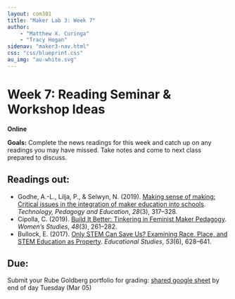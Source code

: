 ```yaml
---
layout: com301
title: "Maker Lab 3: Week 7"
author:
    - "Matthew X. Curinga"
    - "Tracy Hogan"
sidenav: "maker3-nav.html"
css: "css/blueprint.css"
au_img: "au-white.svg"
---
```


<i class="bi bi-router"></i> Week 7: Reading Seminar & Workshop Ideas
=====================================================================
**Online**

**Goals:** Complete the news readings for this week and catch up on any readings you may have missed. Take notes and come to next class prepared to discuss.

Readings out:
-------------
- Godhe, A.-L., Lilja, P., & Selwyn, N. (2019). [Making sense of making: Critical issues in the integration of maker education into schools](https://usercontent.one/wp/kvasarmakerspace.se/wp-content/uploads/2019/05/Making-sense-of-making.pdf). _Technology, Pedagogy and Education_, _28_(3), 317–328.
- Cipolla, C. (2019). [Build It Better: Tinkering in Feminist Maker Pedagogy](https://onesearch.adelphi.edu/permalink/01ADELPHI_INST/188n7nj/cdi_proquest_journals_2260090157). _Women’s Studies_, _48_(3), 261–282.
- Bullock, E. (2017). [Only STEM Can Save Us? Examining Race, Place, and STEM Education as Property](https://drive.google.com/file/d/1Fm4YfYfUtgP8502KRLSF3LIRXVc9fYYo/view?usp=drive_link). _Educational Studies_, _53_(6), 628–641.

Due:
----
Submit your Rube Goldberg portfolio for grading:
[shared google sheet](https://docs.google.com/spreadsheets/d/10tLBnEYAzvPImugyc0_UYddghNobG8WdTEOK1JSd_eU/edit?usp=sharing) by end of day Tuesday (Mar 05)
